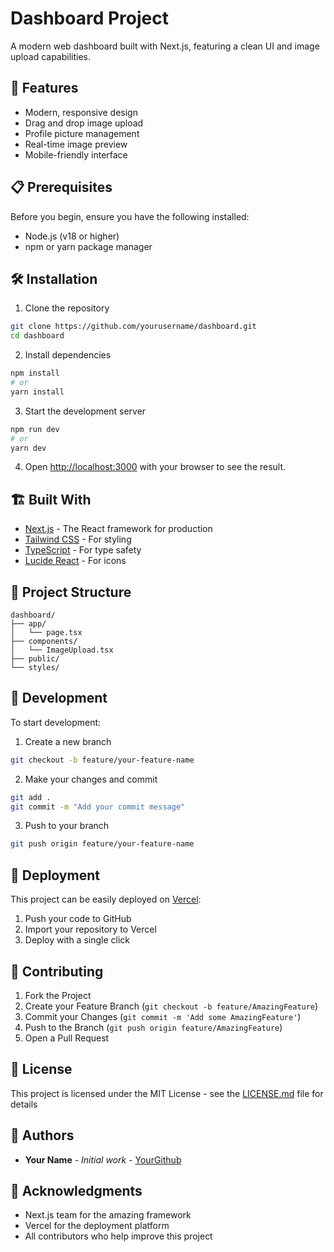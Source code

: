 # Dashboard Project

A modern web dashboard built with Next.js, featuring a clean UI and image upload capabilities.

## 🚀 Features

- Modern, responsive design
- Drag and drop image upload
- Profile picture management
- Real-time image preview
- Mobile-friendly interface

## 📋 Prerequisites

Before you begin, ensure you have the following installed:
- Node.js (v18 or higher)
- npm or yarn package manager

## 🛠️ Installation

1. Clone the repository

```bash
git clone https://github.com/yourusername/dashboard.git
cd dashboard
```

2. Install dependencies

```bash
npm install
# or
yarn install
```

3. Start the development server

```bash
npm run dev
# or
yarn dev
```

4. Open [http://localhost:3000](http://localhost:3000) with your browser to see the result.

## 🏗️ Built With

- [Next.js](https://nextjs.org/) - The React framework for production
- [Tailwind CSS](https://tailwindcss.com/) - For styling
- [TypeScript](https://www.typescriptlang.org/) - For type safety
- [Lucide React](https://lucide.dev/) - For icons

## 📁 Project Structure

```
dashboard/
├── app/
│   └── page.tsx
├── components/
│   └── ImageUpload.tsx
├── public/
└── styles/
```

## 🔧 Development

To start development:

1. Create a new branch

```bash
git checkout -b feature/your-feature-name
```

2. Make your changes and commit

```bash
git add .
git commit -m "Add your commit message"
```

3. Push to your branch

```bash
git push origin feature/your-feature-name
```

## 🚀 Deployment

This project can be easily deployed on [Vercel](https://vercel.com):

1. Push your code to GitHub
2. Import your repository to Vercel
3. Deploy with a single click

## 📝 Contributing

1. Fork the Project
2. Create your Feature Branch (`git checkout -b feature/AmazingFeature`)
3. Commit your Changes (`git commit -m 'Add some AmazingFeature'`)
4. Push to the Branch (`git push origin feature/AmazingFeature`)
5. Open a Pull Request

## 📜 License

This project is licensed under the MIT License - see the [LICENSE.md](LICENSE.md) file for details

## 👥 Authors

- **Your Name** - *Initial work* - [YourGithub](https://github.com/yourusername)

## 🙏 Acknowledgments

- Next.js team for the amazing framework
- Vercel for the deployment platform
- All contributors who help improve this project
